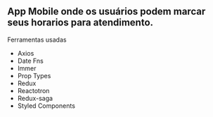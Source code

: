 ## App Mobile onde os usuários podem marcar seus horarios para atendimento.

Ferramentas usadas

- Axios
- Date Fns
- Immer
- Prop Types
- Redux
- Reactotron
- Redux-saga
- Styled Components
